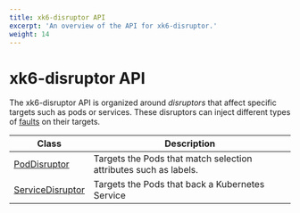 ```yaml
---
title: xk6-disruptor API
excerpt: 'An overview of the API for xk6-disruptor.'
weight: 14
---
```


# xk6-disruptor API

The xk6-disruptor API is organized around _disruptors_ that affect specific targets such as pods or services. These disruptors can inject different types of [faults](/docs/k6/<K6_VERSION>/javascript-api/xk6-disruptor/faults) on their targets.

| Class                                                                                           | Description                                                      |
| ----------------------------------------------------------------------------------------------- | ---------------------------------------------------------------- |
| [PodDisruptor](/docs/k6/<K6_VERSION>/javascript-api/xk6-disruptor/poddisruptor)         | Targets the Pods that match selection attributes such as labels. |
| [ServiceDisruptor](/docs/k6/<K6_VERSION>/javascript-api/xk6-disruptor/servicedisruptor) | Targets the Pods that back a Kubernetes Service                  |
